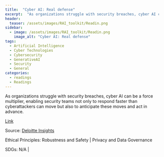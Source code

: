 ```yaml
---
title:  "Cyber AI: Real defense"  
excerpt:  "As organizations struggle with security breaches, cyber AI can be a force multiplier, enabling security teams not only to respond faster than cyberattackers can move but also to anticipate these moves and act in advance. (...)"  
header:
  teaser: /assets/images/RAI_toolkit/Readin.png
sidebar:
  - image: /assets/images/RAI_toolkit/Readin.png
    image_alt: "Cyber AI: Real defense"
tags:
  - Artificial Intelligence
  - Cyber Technologies
  - Cybersecurity
  - GenerativeAI
  - Security
  - General
categories:
  - readings
  - Readings
---
```

As organizations struggle with security breaches, cyber AI can be a force multiplier, enabling security teams not only to respond faster than cyberattackers can move but also to anticipate these moves and act in advance.

[Link](https://www2.deloitte.com/us/en/insights/focus/tech-trends/2022/future-of-cybersecurity-and-ai.html)

Source: [Deloitte Insights](https://www2.deloitte.com/us/en/insights.html)

Ethical Principles: Robustness and Safety | Privacy and Data Governance

SDGs: N/A | 
